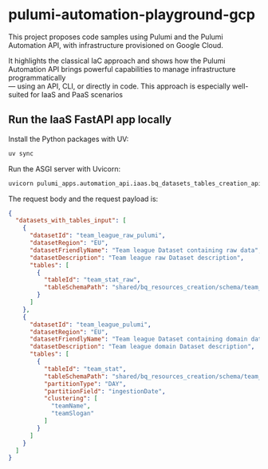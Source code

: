 # pulumi-automation-playground-gcp

This project proposes code samples using Pulumi and the Pulumi Automation API, with infrastructure provisioned on Google Cloud.

It highlights the classical IaC approach and shows how the Pulumi Automation API brings powerful capabilities to manage infrastructure programmatically\
— using an API, CLI, or directly in code. This approach is especially well-suited for IaaS and PaaS scenarios

## Run the IaaS FastAPI app locally

Install the Python packages with UV:

```bash
uv sync
```

Run the ASGI server with Uvicorn:

```bash
uvicorn pulumi_apps.automation_api.iaas.bq_datasets_tables_creation_api.main:app --reload --host 0.0.0.0 --port 8080
```

The request body and the request payload is:

```json
{
  "datasets_with_tables_input": [
    {
      "datasetId": "team_league_raw_pulumi",
      "datasetRegion": "EU",
      "datasetFriendlyName": "Team league Dataset containing raw data",
      "datasetDescription": "Team league raw Dataset description",
      "tables": [
        {
          "tableId": "team_stat_raw",
          "tableSchemaPath": "shared/bq_resources_creation/schema/team_league_raw/team_stat_raw.json"
        }
      ]
    },
    {
      "datasetId": "team_league_pulumi",
      "datasetRegion": "EU",
      "datasetFriendlyName": "Team league Dataset containing domain data",
      "datasetDescription": "Team league domain Dataset description",
      "tables": [
        {
          "tableId": "team_stat",
          "tableSchemaPath": "shared/bq_resources_creation/schema/team_league/team_stat.json",
          "partitionType": "DAY",
          "partitionField": "ingestionDate",
          "clustering": [
            "teamName",
            "teamSlogan"
          ]
        }
      ]
    }
  ]
}
```